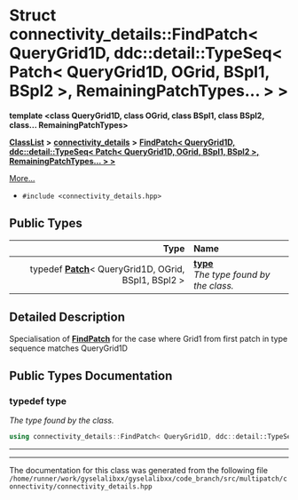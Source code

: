 

# Struct connectivity\_details::FindPatch&lt; QueryGrid1D, ddc::detail::TypeSeq&lt; Patch&lt; QueryGrid1D, OGrid, BSpl1, BSpl2 &gt;, RemainingPatchTypes... &gt; &gt;

**template &lt;class QueryGrid1D, class OGrid, class BSpl1, class BSpl2, class... RemainingPatchTypes&gt;**



[**ClassList**](annotated.md) **>** [**connectivity\_details**](namespaceconnectivity__details.md) **>** [**FindPatch&lt; QueryGrid1D, ddc::detail::TypeSeq&lt; Patch&lt; QueryGrid1D, OGrid, BSpl1, BSpl2 &gt;, RemainingPatchTypes... &gt; &gt;**](structconnectivity__details_1_1FindPatch_3_01QueryGrid1D_00_01ddc_1_1detail_1_1TypeSeq_3_01Patchd8fc8921dec760f8fe4c90c2a6947228.md)



[More...](#detailed-description)

* `#include <connectivity_details.hpp>`

















## Public Types

| Type | Name |
| ---: | :--- |
| typedef [**Patch**](structPatch.md)&lt; QueryGrid1D, OGrid, BSpl1, BSpl2 &gt; | [**type**](#typedef-type)  <br>_The type found by the class._  |
















































## Detailed Description


Specialisation of [**FindPatch**](structconnectivity__details_1_1FindPatch.md) for the case where Grid1 from first patch in type sequence matches QueryGrid1D 


    
## Public Types Documentation




### typedef type 

_The type found by the class._ 
```C++
using connectivity_details::FindPatch< QueryGrid1D, ddc::detail::TypeSeq< Patch< QueryGrid1D, OGrid, BSpl1, BSpl2 >, RemainingPatchTypes... > >::type =  Patch<QueryGrid1D, OGrid, BSpl1, BSpl2>;
```




<hr>

------------------------------
The documentation for this class was generated from the following file `/home/runner/work/gyselalibxx/gyselalibxx/code_branch/src/multipatch/connectivity/connectivity_details.hpp`

